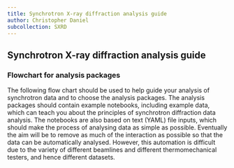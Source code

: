 ```yaml
---
title: Synchrotron X-ray diffraction analysis guide
author: Christopher Daniel
subcollection: SXRD
---
```


## Synchrotron X-ray diffraction analysis guide

### Flowchart for analysis packages

The following flow chart should be used to help guide your analysis of synchrotron data and to choose the analysis packages. The analysis packages should contain example notebooks, including example data, which can teach you about the principles of synchrotron diffraction data analysis. The notebooks are also based on text (YAML) file inputs, which should make the process of analysing data as simple as possible. Eventually the aim will be to remove as much of the interaction as possible so that the data can be automatically analysed. However, this automation is difficult due to the variety of different beamlines and different thermomechanical testers, and hence different datasets. 

